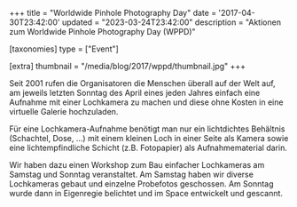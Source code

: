 +++
title = "Worldwide Pinhole Photography Day"
date = '2017-04-30T23:42:00'
updated = "2023-03-24T23:42:00"
description = "Aktionen zum Worldwide Pinhole Photography Day (WPPD)"

[taxonomies]
type = ["Event"]

[extra]
thumbnail = "/media/blog/2017/wppd/thumbnail.jpg"
+++

Seit 2001 rufen die Organisatoren die Menschen überall auf der Welt auf, am jeweils letzten Sonntag des April eines
jeden Jahres einfach eine Aufnahme mit einer Lochkamera zu machen und diese ohne Kosten in eine virtuelle Galerie
hochzuladen.

Für eine Lochkamera-Aufnahme benötigt man nur ein lichtdichtes Behältnis (Schachtel, Dose, ...) mit einem kleinen Loch
in einer Seite als Kamera sowie eine lichtempfindliche Schicht (z.B. Fotopapier) als Aufnahmematerial darin.

Wir haben dazu einen Workshop zum Bau einfacher Lochkameras am Samstag und Sonntag veranstaltet. Am Samstag haben wir
diverse Lochkameras gebaut und einzelne Probefotos geschossen. Am Sonntag wurde dann in Eigenregie belichtet und im
Space entwickelt und gescannt.

[//]: # (TODO: ADD GALLERY)
